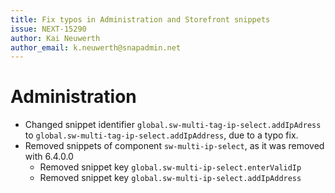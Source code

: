 ```yaml
---
title: Fix typos in Administration and Storefront snippets
issue: NEXT-15290
author: Kai Neuwerth
author_email: k.neuwerth@snapadmin.net
---
```

# Administration
* Changed snippet identifier `global.sw-multi-tag-ip-select.addIpAdress` to `global.sw-multi-tag-ip-select.addIpAddress`, due to a typo fix.
* Removed snippets of component `sw-multi-ip-select`, as it was removed with 6.4.0.0
    * Removed snippet key `global.sw-multi-ip-select.enterValidIp`
    * Removed snippet key `global.sw-multi-ip-select.addIpAddress`
